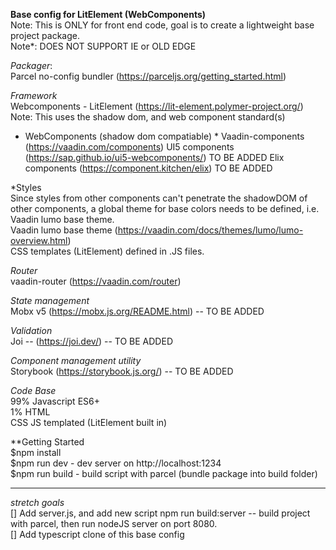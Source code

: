 **Base config for LitElement (WebComponents)**
</br>
Note: This is ONLY for front end code, goal is to create a lightweight base project package.
</br>
Note*: DOES NOT SUPPORT IE or OLD EDGE
</br>

*Packager*:
</br>
Parcel no-config bundler (https://parceljs.org/getting_started.html)
</br>

*Framework*
</br>
Webcomponents - LitElement (https://lit-element.polymer-project.org/)
</br>
Note: This uses the shadow dom, and web component standard(s)
</br>

* WebComponents (shadow dom compatiable) *
Vaadin-components (https://vaadin.com/components)
UI5 components (https://sap.github.io/ui5-webcomponents/)  TO BE ADDED
Elix components (https://component.kitchen/elix) TO BE ADDED

*Styles
</br>
Since styles from other components can't penetrate the shadowDOM of other components, a global theme for base colors needs to be defined, i.e. Vaadin lumo base theme.
</br>
Vaadin lumo base theme (https://vaadin.com/docs/themes/lumo/lumo-overview.html)
</br>
CSS templates (LitElement) defined in .JS files.
</br>

*Router*
</br>
vaadin-router (https://vaadin.com/router)
</br>

*State management*
</br>
Mobx v5  (https://mobx.js.org/README.html) -- TO BE ADDED
</br>

*Validation*
</br>
Joi -- (https://joi.dev/) -- TO BE ADDED
</br>

*Component management utility*
</br>
Storybook (https://storybook.js.org/)  -- TO BE ADDED
</br>

*Code Base*
</br>
99% Javascript ES6+
</br>
1% HTML
</br>
CSS JS templated (LitElement built in)
</br>

**Getting Started
</br>
$npm install
</br>
$npm run dev     - dev server on http://localhost:1234
</br>
$npm run build   - build script with parcel (bundle package into build folder)
</br>
***

*stretch goals*
</br>
[] Add server.js, and add new script npm run build:server -- build project with parcel, then run nodeJS server on port 8080.
</br>
[] Add typescript clone of this base config
</br>
